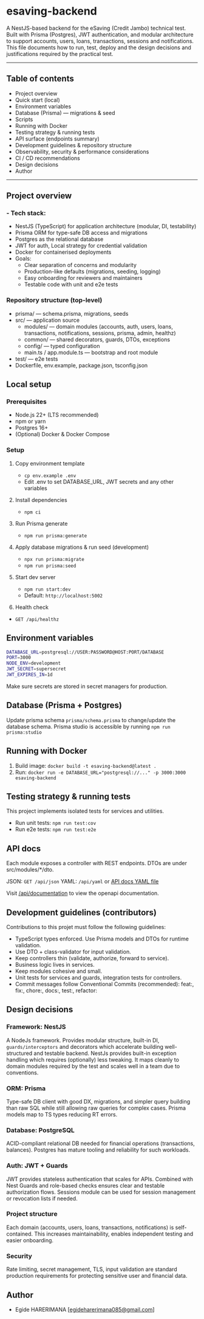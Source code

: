 # esaving-backend

A NestJS-based backend for the eSaving (Credit Jambo) technical test. Built with Prisma (Postgres), JWT authentication, and modular architecture to support accounts, users, loans, transactions, sessions and notifications. This file documents how to run, test, deploy and the design decisions and justifications required by the practical test.

---

## Table of contents
- Project overview
- Quick start (local)
- Environment variables
- Database (Prisma) — migrations & seed
- Scripts
- Running with Docker
- Testing strategy & running tests
- API surface (endpoints summary)
- Development guidelines & repository structure
- Observability, security & performance considerations
- CI / CD recommendations
- Design decisions
- Author

---

## Project overview
### - Tech stack:
  - NestJS (TypeScript) for application architecture (modular, DI, testability)
  - Prisma ORM for type-safe DB access and migrations
  - Postgres as the relational database
  - JWT for auth, Local strategy for credential validation
  - Docker for containerised deployments
- Goals:
  - Clear separation of concerns and modularity
  - Production-like defaults (migrations, seeding, logging)
  - Easy onboarding for reviewers and maintainers
  - Testable code with unit and e2e tests

### Repository structure (top-level)
- prisma/ — schema.prisma, migrations, seeds
- src/ — application source
  - modules/ — domain modules (accounts, auth, users, loans, transactions, notifications, sessions, prisma, admin, healthz)
  - common/ — shared decorators, guards, DTOs, exceptions
  - config/ — typed configuration
  - main.ts / app.module.ts — bootstrap and root module
- test/ — e2e tests
- Dockerfile, env.example, package.json, tsconfig.json

## Local setup

### Prerequisites
- Node.js 22+ (LTS recommended)
- npm or yarn
- Postgres 16+
- (Optional) Docker & Docker Compose

### Setup
1) Copy environment template
    - `cp env.example .env`
    - Edit .env to set DATABASE_URL, JWT secrets and any other variables
2) Install dependencies
    - `npm ci`
3) Run Prisma generate
    - `npm run prisma:generate`
4) Apply database migrations & run seed (development)
    - `npx run prisma:migrate`
    - `npm run prisma:seed`
5) Start dev server
    - `npm run start:dev`
    - Default: `http://localhost:5002`

6) Health check
- `GET /api/healthz`

## Environment variables

```bash
DATABASE_URL=postgresql://USER:PASSWORD@HOST:PORT/DATABASE
PORT=3000
NODE_ENV=development
JWT_SECRET=supersecret
JWT_EXPIRES_IN=1d
```
Make sure secrets are stored in secret managers for production.

## Database (Prisma + Postgres)

Update prisma schema `prisma/schema.prisma` to change/update the database schema. Prisma studio is accessible by running `npm run prisma:studio`


## Running with Docker
1. Build image: `docker build -t esaving-backend@latest .`
2. Run: `docker run -e DATABASE_URL="postgresql://..." -p 3000:3000 esaving-backend`

## Testing strategy & running tests
This project implements isolated tests for services and utilities.
- Run unit tests: `npm run test:cov`
- Run e2e tests: `npm run test:e2e`

## API docs

Each module exposes a controller with REST endpoints. DTOs are under src/modules/*/dto.

JSON: `GET /api/json`
YAML: `/api/yaml` or [API docs YAML file](https://raw.githubusercontent.com/degide/esaving-backend/refs/heads/master/swagger.yaml)

Visit [/api/documentation](http://localhost:5002/api/documentation) to view the openapi documentation.

## Development guidelines (contributors)

Contributions to this projet must follow the following guidelines:
- TypeScript types enforced. Use Prisma models and DTOs for runtime validation.
- Use DTO + class-validator for input validation.
- Keep controllers thin (validate, authorize, forward to service).
- Business logic lives in services.
- Keep modules cohesive and small.
- Unit tests for services and guards, integration tests for controllers.
- Commit messages follow Conventional Commits (recommended): feat:, fix:, chore:, docs:, test:, refactor:


## Design decisions

### Framework: NestJS

A NodeJs framework. Provides modular structure, built-in DI, `guards/interceptors` and decorators which accelerate building well-structured and testable backend. NestJs provides built-in exception handling which requires (optionally) less tweaking. It maps cleanly to domain modules required by the test and scales well in a team due to conventions.

### ORM: Prisma

Type-safe DB client with good DX, migrations, and simpler query building than raw SQL while still allowing raw queries for complex cases. Prisma models map to TS types reducing RT errors.

### Database: PostgreSQL

ACID-compliant relational DB needed for financial operations (transactions, balances). Postgres has mature tooling and reliability for such workloads.

### Auth: JWT + Guards

JWT provides stateless authentication that scales for APIs. Combined with Nest Guards and role-based checks ensures clear and testable authorization flows. Sessions module can be used for session management or revocation lists if needed.

### Project structure
Each domain (accounts, users, loans, transactions, notifications) is self-contained. This increases maintainability, enables independent testing and easier onboarding.

### Security
Rate limiting, secret management, TLS, input validation are standard production requirements for protecting sensitive user and financial data.


## Author
- Egide HARERIMANA [egideharerimana085@gmail.com]